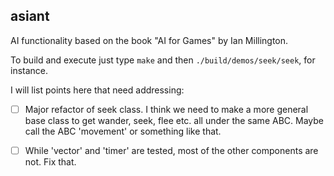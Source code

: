 ## asiant

AI functionality based on the book "AI for Games" by Ian Millington.

To build and execute just type `make` and then `./build/demos/seek/seek`, for instance.

I will list points here that need addressing:

- [ ] Major refactor of seek class. I think we need to make a more general base class to get wander, seek, flee etc. all
under the same ABC. Maybe call the ABC 'movement' or something like that.

- [ ] While 'vector' and 'timer' are tested, most of the other components are not. Fix that.

